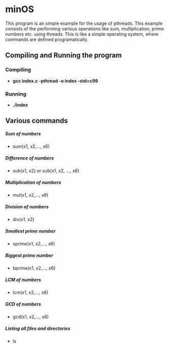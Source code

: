 # minOS
This program is an simple example for the usage of pthreads. This example consists of the performing various operations like sum, multiplication, prime numbers etc. using threads. This is like a simple operating system, where commands are defined programatically.

## Compiling and Running the program
### Compiling
- **gcc index.c -pthread -o index -std=c99**

### Running
- **./index**

## Various commands
##### Sum of numbers
- sum(x1, x2,..., x6)

##### Difference of numbers
- sub(x1, x2) or sub(x1, x2, ..., x6)

##### Multiplication of numbers
- mul(x1, x2,..., x6)

##### Division of numbers
- div(x1, x2)

##### Smallest prime number
- sprime(x1, x2,..., x6)

##### Biggest prime number
- bprime(x1, x2,..., x6)

##### LCM of numbers
- lcm(x1, x2,..., x6)

##### GCD of numbers
- gcd(x1, x2,..., x6)

##### Listing all files and directories
- ls

